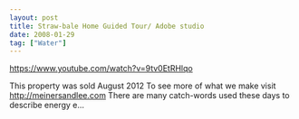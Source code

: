 ```yaml
---
layout: post
title: Straw-bale Home Guided Tour/ Adobe studio
date: 2008-01-29
tag: ["Water"]
---
```


https://www.youtube.com/watch?v=9tv0EtRHlqo  

This property was sold August 2012 To see more of what we make visit http://meinersandlee.com There are many catch-words used these days to describe energy e...